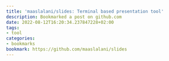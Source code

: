 ```yaml
---
title: 'maaslalani/slides: Terminal based presentation tool'
description: Bookmarked a post on github.com
date: 2022-08-12T16:20:34.237847228+02:00
tags:
- tool
categories:
- bookmarks
bookmark: https://github.com/maaslalani/slides
---
```



